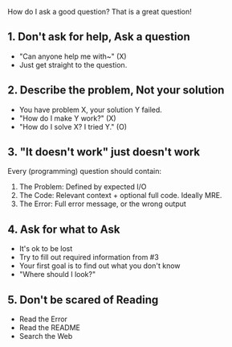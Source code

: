 How do I ask a good question? That is a great question!

## 1. Don't ask for help, Ask a question

- "Can anyone help me with~" (X)
- Just get straight to the question.

## 2. Describe the problem, Not your solution

- You have problem X, your solution Y failed.
- "How do I make Y work?" (X)
- "How do I solve X? I tried Y." (O)

## 3. "It doesn't work" just doesn't work

Every (programming) question should contain:
1. The Problem: Defined by expected I/O
2. The Code: Relevant context + optional full code. Ideally MRE.
3. The Error: Full error message, or the wrong output

## 4. Ask for what to Ask

- It's ok to be lost
- Try to fill out required information from #3
- Your first goal is to find out what you don't know
- "Where should I look?"

## 5. Don't be scared of Reading

- Read the Error
- Read the README
- Search the Web
